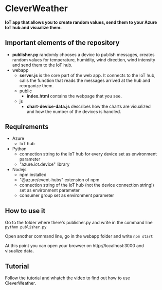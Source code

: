 # CleverWeather
#### IoT app that allows you to create random values, send them to your Azure IoT hub and visualize them. 


## Important elements of the repository

* **publisher.py** randomly chooses a device to publish messages, creates random values for temperature, humidity, wind direction, wind intensity and send them to the IoT hub.
* webapp
    * **server.js** is the core part of the web app. It connects to the IoT hub, calls the function that reads the messages arrived at the hub and reorganize them.
    * public
        * **index.html** contains the webpage that you see.
    * js
        * **chart-device-data.js** describes how the charts are visualized and how the number of the devices is handled.


## Requirements

* Azure
    * IoT hub
* Python
    * connection string to the IoT hub for every device set as environment parameter
    * "azure.iot.device" library
* Nodejs
    * npm installed 
    * "@azure/event-hubs" extension of npm
    * connection string of the IoT hub (not the device connection string!) set as environment parameter
    * consumer group set as environment parameter

## How to use it

Go to the folder where there's publisher.py and write in the command line
`python publisher.py`

Open another command line, go in the webapp folder and write
`npm start`

At this point you can open your browser on http://localhost:3000 and visualize data.

## Tutorial
Follow the [tutorial](https://www.hackster.io/domitix/clever-weather-4fc8ec) and whatch the [video](https://youtu.be/TwIHceQEKSE) to find out how to use CleverWeather.

